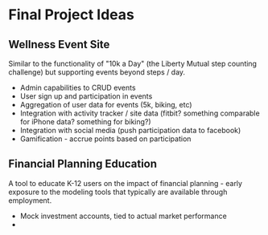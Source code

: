 # Final Project Ideas

## Wellness Event Site
Similar to the functionality of "10k a Day" (the Liberty Mutual step counting challenge) but supporting events beyond steps / day.
* Admin capabilities to CRUD events
* User sign up and participation in events
* Aggregation of user data for events (5k, biking, etc)
* Integration with activity tracker / site data (fitbit? something comparable for iPhone data? something for biking?)
* Integration with social media (push participation data to facebook)
* Gamification - accrue points based on participation

## Financial Planning Education
A tool to educate K-12 users on the impact of financial planning - early exposure to the modeling tools that 
typically are available through employment.
* Mock investment accounts, tied to actual market performance
* 

## 
